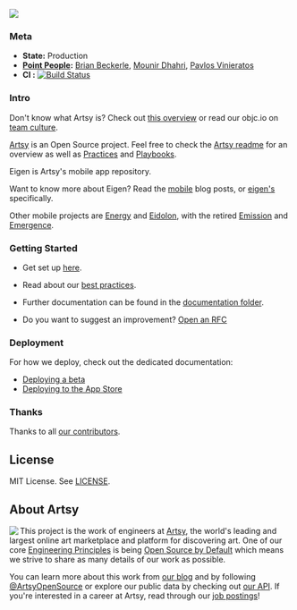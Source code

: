 <a href="http://iphone.artsy.net"><img src ="docs/screenshots/overview.png"></a>


### Meta

- **State:** Production
- **[Point People](https://www.notion.so/artsy/17c4b550458a4cb8bcbf1b68060d63e6?v=3604e2682d024b64bde705abb2facebd):** [Brian Beckerle](https://github.com/brainbicycle), [Mounir Dhahri](https://github.com/MounirDhahri), [Pavlos Vinieratos](https://github.com/pvinis)
- **CI :** [![Build Status](https://circleci.com/gh/artsy/eigen/tree/main.svg?style=shield&circle-token=f7a3e9b08ab306cd01a15da49933c0774d508ecb)](https://circleci.com/gh/artsy/eigen)

### Intro

Don't know what Artsy is? 
Check out [this overview](https://github.com/artsy/README/blob/main/culture/what-is-artsy.md#artsy-in-a-nutshell) or read our objc.io on [team culture](https://www.objc.io/issues/22-scale/artsy).


[Artsy](https://github.com/artsy) is an Open Source project. Feel free to check the [Artsy readme](https://github.com/artsy/README) for an overview as well as [Practices](https://github.com/artsy/README/tree/main/practices) and [Playbooks](https://github.com/artsy/README/tree/main/playbooks).

Eigen is Artsy's mobile app repository.

Want to know more about Eigen? Read the [mobile](http://artsy.github.io/blog/categories/mobile/) blog posts, or [eigen's](http://artsy.github.io/blog/categories/eigen/) specifically.

Other mobile projects are [Energy](https://github.com/artsy/energy) and [Eidolon](https://github.com/artsy/eidolon), with the retired [Emission](https://github.com/artsy/emission) and [Emergence](https://github.com/artsy/emergence).


### Getting Started

- Get set up [here](docs/getting_started.md).

- Read about our [best practices](docs/best_practices.md).

- Further documentation can be found in the [documentation folder](docs#readme).

- Do you want to suggest an improvement? [Open an RFC](https://github.com/artsy/README#request-for-comments)

### Deployment

For how we deploy, check out the dedicated documentation:

- [Deploying a beta](docs/deploy_to_beta.md)
- [Deploying to the App Store](docs/deploy_to_app_store.md)

### Thanks

Thanks to all [our contributors](/docs/thanks.md).

## License

MIT License. See [LICENSE](LICENSE).

## About Artsy

<a href="https://www.artsy.net/">
  <img align="left" src="https://avatars2.githubusercontent.com/u/546231?s=200&v=4"/>
</a>

This project is the work of engineers at [Artsy][footer_website], the world's
leading and largest online art marketplace and platform for discovering art.
One of our core [Engineering Principles][footer_principles] is being [Open
Source by Default][footer_open] which means we strive to share as many details
of our work as possible.

You can learn more about this work from [our blog][footer_blog] and by following
[@ArtsyOpenSource][footer_twitter] or explore our public data by checking out
[our API][footer_api]. If you're interested in a career at Artsy, read through
our [job postings][footer_jobs]!

[footer_website]: https://www.artsy.net/
[footer_principles]: https://github.com/artsy/README/blob/main/culture/engineering-principles.md
[footer_open]: https://github.com/artsy/README/blob/main/culture/engineering-principles.md#open-source-by-default
[footer_blog]: https://artsy.github.io/
[footer_twitter]: https://twitter.com/ArtsyOpenSource
[footer_api]: https://developers.artsy.net/
[footer_jobs]: https://www.artsy.net/jobs
